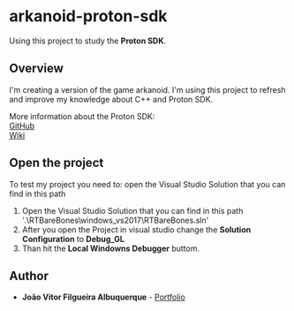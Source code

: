 # arkanoid-proton-sdk
Using this project to study the **Proton SDK**.

## Overview
I'm creating a version of the game arkanoid. I'm using this project to refresh and improve my knowledge about C++ and Proton SDK.

More information about the Proton SDK:<br/>
  [GitHub](https://github.com/SethRobinson/proton)<br/>
  [Wiki](https://www.rtsoft.com/wiki/doku.php?id=proton)

## Open the project
To test my project you need to: open the Visual Studio Solution that you can find in this path

1. Open the Visual Studio Solution that you can find in this path '.\RTBareBones\windows_vs2017\RTBareBones.sln'
2. After you open the Project in visual studio change the **Solution Configuration** to **Debug_GL**
3. Than hit the **Local Windowns Debugger** buttom.

## Author
* **João Vitor Filgueira Albuquerque** - [Portfolio](https://jvalbuquerque.com.br)

